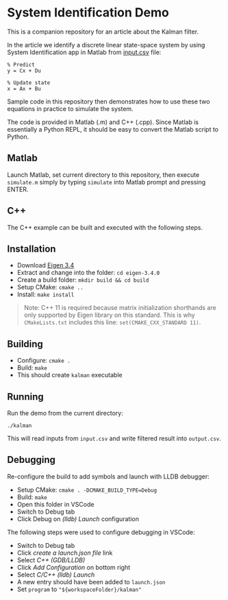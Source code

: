# System Identification Demo

This is a companion repository for an article about the Kalman filter.

In the article we identify a discrete linear state-space system by using System Identification app in Matlab from [input.csv](./input.csv) file:

```
% Predict
y = Cx + Du

% Update state
x = Ax + Bu
```

Sample code in this repository then demonstrates how to use these two equations in practice to simulate the system.

The code is provided in Matlab (.m) and C++ (.cpp). Since Matlab is essentially a Python REPL, it should be easy to convert the Matlab script to Python.

## Matlab

Launch Matlab, set current directory to this repository, then execute `simulate.m` simply by typing `simulate` into Matlab prompt and pressing ENTER.

## C++

The C++ example can be built and executed with the following steps.

## Installation

+ Download [Eigen 3.4](https://gitlab.com/libeigen/eigen/-/releases/3.4.0)
+ Extract and change into the folder: `cd eigen-3.4.0`
+ Create a build folder: `mkdir build && cd build`
+ Setup CMake: `cmake ..`
+ Install: `make install`

> Note: C++ 11 is required because matrix initialization shorthands are only supported by Eigen library on this standard. This is why `CMakeLists.txt` includes this line: `set(CMAKE_CXX_STANDARD 11)`.

## Building

+ Configure: `cmake .`
+ Build: `make`
+ This should create `kalman` executable

## Running

Run the demo from the current directory:

```
./kalman
```

This will read inputs from `input.csv` and write filtered result into `output.csv`.

## Debugging

Re-configure the build to add symbols and launch with LLDB debugger:

+ Setup CMake: `cmake . -DCMAKE_BUILD_TYPE=Debug`
+ Build: `make`
+ Open this folder in VSCode
+ Switch to Debug tab
+ Click Debug on *(lldb) Launch* configuration

The following steps were used to configure debugging in VSCode:

+ Switch to Debug tab
+ Click *create a launch.json file* link
+ Select *C++ (GDB/LLDB)*
+ Click *Add Configuration* on bottom right
+ Select *C/C++ (lldb) Launch*
+ A new entry should have been added to `launch.json`
+ Set `program` to `"${workspaceFolder}/kalman"`
